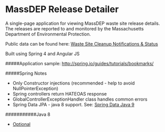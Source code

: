 MassDEP Release Detailer
====================
A single-page application for viewing MassDEP waste site release details. The releases are reported to and monitored by the Massachusetts Department of Environmental Protection. 

Public data can be found here: <a href="http://www.mass.gov/eea/agencies/massdep/cleanup/sites/downloadable-site-lists.html">Waste Site Cleanup Notifications & Status</a>

Built using Spring 4 and Angular JS

#####Application sample:
http://spring.io/guides/tutorials/bookmarks/


#####Spring Notes
  * Only Constructor injections (recommended - help to avoid NullPointerException)
  * Spring controllers return HATEOAS response
  * GlobalControllerExceptionHandler class handles common errors
  * Spring Data JPA - java 8 support. See: [Spring Data Java 9](https://github.com/spring-projects/spring-data-examples/tree/master/jpa/java8)
  
  
###########Java 8
  * [Optional](http://www.oracle.com/technetwork/articles/java/java8-optional-2175753.html) 